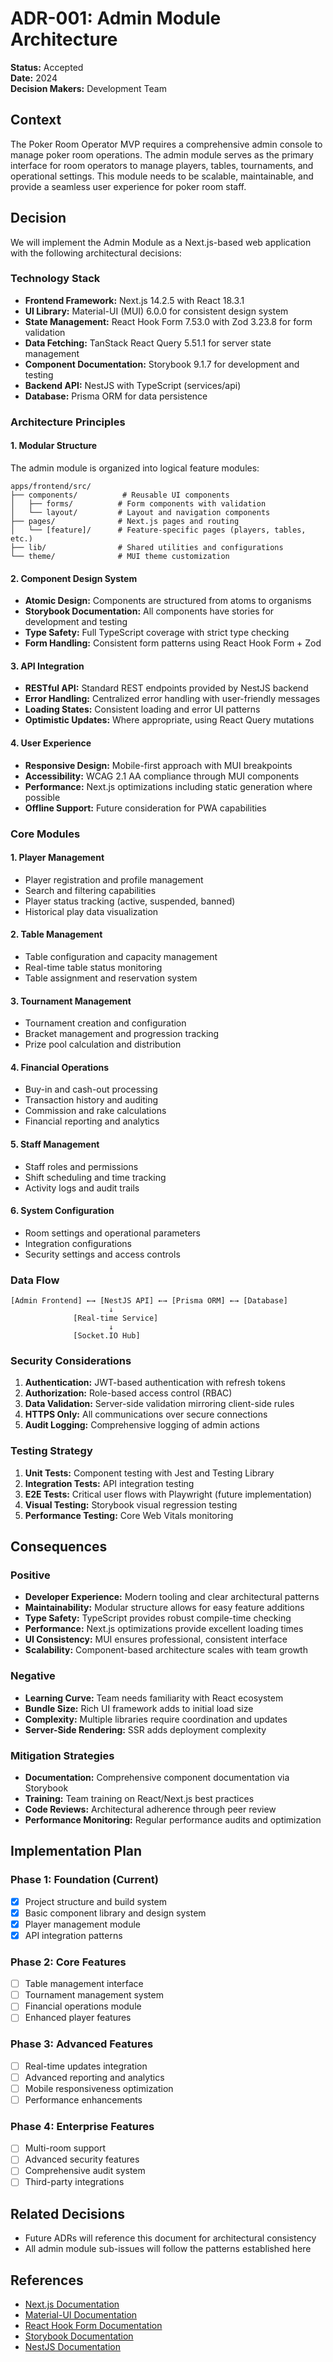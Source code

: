 # ADR-001: Admin Module Architecture

**Status:** Accepted  
**Date:** 2024  
**Decision Makers:** Development Team  

## Context

The Poker Room Operator MVP requires a comprehensive admin console to manage poker room operations. The admin module serves as the primary interface for room operators to manage players, tables, tournaments, and operational settings. This module needs to be scalable, maintainable, and provide a seamless user experience for poker room staff.

## Decision

We will implement the Admin Module as a Next.js-based web application with the following architectural decisions:

### Technology Stack
- **Frontend Framework:** Next.js 14.2.5 with React 18.3.1
- **UI Library:** Material-UI (MUI) 6.0.0 for consistent design system
- **State Management:** React Hook Form 7.53.0 with Zod 3.23.8 for form validation
- **Data Fetching:** TanStack React Query 5.51.1 for server state management
- **Component Documentation:** Storybook 9.1.7 for development and testing
- **Backend API:** NestJS with TypeScript (services/api)
- **Database:** Prisma ORM for data persistence

### Architecture Principles

#### 1. Modular Structure
The admin module is organized into logical feature modules:
```
apps/frontend/src/
├── components/          # Reusable UI components
│   ├── forms/          # Form components with validation
│   └── layout/         # Layout and navigation components
├── pages/              # Next.js pages and routing
│   └── [feature]/      # Feature-specific pages (players, tables, etc.)
├── lib/                # Shared utilities and configurations
└── theme/              # MUI theme customization
```

#### 2. Component Design System
- **Atomic Design:** Components are structured from atoms to organisms
- **Storybook Documentation:** All components have stories for development and testing
- **Type Safety:** Full TypeScript coverage with strict type checking
- **Form Handling:** Consistent form patterns using React Hook Form + Zod

#### 3. API Integration
- **RESTful API:** Standard REST endpoints provided by NestJS backend
- **Error Handling:** Centralized error handling with user-friendly messages
- **Loading States:** Consistent loading and error UI patterns
- **Optimistic Updates:** Where appropriate, using React Query mutations

#### 4. User Experience
- **Responsive Design:** Mobile-first approach with MUI breakpoints
- **Accessibility:** WCAG 2.1 AA compliance through MUI components
- **Performance:** Next.js optimizations including static generation where possible
- **Offline Support:** Future consideration for PWA capabilities

### Core Modules

#### 1. Player Management
- Player registration and profile management
- Search and filtering capabilities
- Player status tracking (active, suspended, banned)
- Historical play data visualization

#### 2. Table Management
- Table configuration and capacity management
- Real-time table status monitoring
- Table assignment and reservation system

#### 3. Tournament Management
- Tournament creation and configuration
- Bracket management and progression tracking
- Prize pool calculation and distribution

#### 4. Financial Operations
- Buy-in and cash-out processing
- Transaction history and auditing
- Commission and rake calculations
- Financial reporting and analytics

#### 5. Staff Management
- Staff roles and permissions
- Shift scheduling and time tracking
- Activity logs and audit trails

#### 6. System Configuration
- Room settings and operational parameters
- Integration configurations
- Security settings and access controls

### Data Flow

```
[Admin Frontend] ←→ [NestJS API] ←→ [Prisma ORM] ←→ [Database]
                      ↓
              [Real-time Service]
                      ↓
              [Socket.IO Hub]
```

### Security Considerations

1. **Authentication:** JWT-based authentication with refresh tokens
2. **Authorization:** Role-based access control (RBAC)
3. **Data Validation:** Server-side validation mirroring client-side rules
4. **HTTPS Only:** All communications over secure connections
5. **Audit Logging:** Comprehensive logging of admin actions

### Testing Strategy

1. **Unit Tests:** Component testing with Jest and Testing Library
2. **Integration Tests:** API integration testing
3. **E2E Tests:** Critical user flows with Playwright (future implementation)
4. **Visual Testing:** Storybook visual regression testing
5. **Performance Testing:** Core Web Vitals monitoring

## Consequences

### Positive
- **Developer Experience:** Modern tooling and clear architectural patterns
- **Maintainability:** Modular structure allows for easy feature additions
- **Type Safety:** TypeScript provides robust compile-time checking
- **Performance:** Next.js optimizations provide excellent loading times
- **UI Consistency:** MUI ensures professional, consistent interface
- **Scalability:** Component-based architecture scales with team growth

### Negative
- **Learning Curve:** Team needs familiarity with React ecosystem
- **Bundle Size:** Rich UI framework adds to initial load size
- **Complexity:** Multiple libraries require coordination and updates
- **Server-Side Rendering:** SSR adds deployment complexity

### Mitigation Strategies
- **Documentation:** Comprehensive component documentation via Storybook
- **Training:** Team training on React/Next.js best practices
- **Code Reviews:** Architectural adherence through peer review
- **Performance Monitoring:** Regular performance audits and optimization

## Implementation Plan

### Phase 1: Foundation (Current)
- [x] Project structure and build system
- [x] Basic component library and design system
- [x] Player management module
- [x] API integration patterns

### Phase 2: Core Features
- [ ] Table management interface
- [ ] Tournament management system
- [ ] Financial operations module
- [ ] Enhanced player features

### Phase 3: Advanced Features
- [ ] Real-time updates integration
- [ ] Advanced reporting and analytics
- [ ] Mobile responsiveness optimization
- [ ] Performance enhancements

### Phase 4: Enterprise Features
- [ ] Multi-room support
- [ ] Advanced security features
- [ ] Comprehensive audit system
- [ ] Third-party integrations

## Related Decisions
- Future ADRs will reference this document for architectural consistency
- All admin module sub-issues will follow the patterns established here

## References
- [Next.js Documentation](https://nextjs.org/docs)
- [Material-UI Documentation](https://mui.com/)
- [React Hook Form Documentation](https://react-hook-form.com/)
- [Storybook Documentation](https://storybook.js.org/docs)
- [NestJS Documentation](https://docs.nestjs.com/)